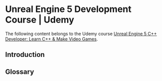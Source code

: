 # Unreal Engine 5 Development Course | Udemy
The following content belongs to the Udemy course [Unreal Engine 5 C++ Developer: Learn C++ & Make Video Games](https://www.udemy.com/course/unrealcourse/).

## Introduction

## Glossary
